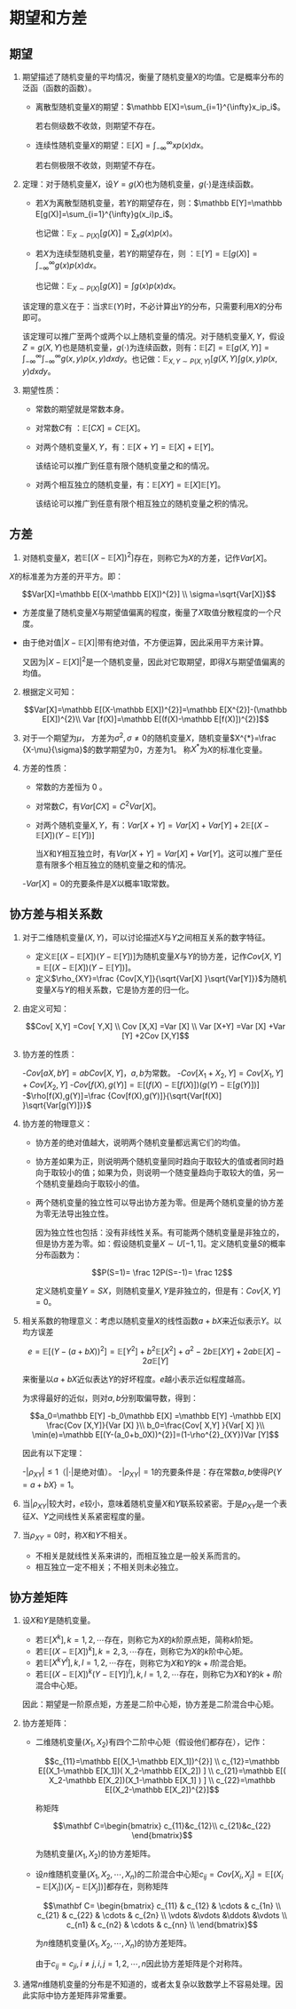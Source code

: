 # 期望和方差

## 期望

1. 期望描述了随机变量的平均情况，衡量了随机变量$X$的均值。它是概率分布的泛函（函数的函数）。

   - 离散型随机变量$X$的期望：$\mathbb E[X]=\sum_{i=1}^{\infty}x_ip_i$。

     若右侧级数不收敛，则期望不存在。

   - 连续性随机变量$X$的期望：$\mathbb E[X]=\int_{-\infty}^{\infty}xp(x)dx$。

     若右侧极限不收敛，则期望不存在。

2. 定理：对于随机变量$X$，设$Y=g(X)$也为随机变量，$g(\cdot)$是连续函数。

   - 若$X$为离散型随机变量，若$Y$的期望存在，则：$\mathbb E[Y]=\mathbb E[g(X)]=\sum_{i=1}^{\infty}g(x_i)p_i$。

     也记做：$\mathbb E_{X\sim P(X)}[g(X)]=\sum_{x}g(x)p(x)$。

   - 若$X$为连续型随机变量，若$Y$的期望存在，则 ：$\mathbb E[Y]=\mathbb E[g(X)]=\int_{-\infty}^{\infty}g(x)p(x)dx$。

     也记做：$\mathbb E_{X\sim P(X)}[g(X)]=\int g(x)p(x)dx$。

   该定理的意义在于：当求$\mathbb E(Y)$时，不必计算出$Y$的分布，只需要利用$X$的分布即可。

   该定理可以推广至两个或两个以上随机变量的情况。对于随机变量$X,Y$，假设$Z=g(X,Y)$也是随机变量，$g(\cdot)$为连续函数，则有：$\mathbb E[Z]=\mathbb E[g(X,Y)]=\int_{-\infty}^{\infty}\int_{-\infty}^{\infty}g(x,y)p(x,y)dxdy$。也记做：$\mathbb E_{X,Y\sim P(X,Y)}[g(X,Y)\int g(x,y)p(x,y)dxdy$。

1. 期望性质：

   - 常数的期望就是常数本身。

   - 对常数$C$有 ：$\mathbb E[CX]=C\mathbb E[X]$。

   - 对两个随机变量$X,Y$，有：$\mathbb E[X+Y]=\mathbb E[X]+\mathbb E[Y]$。

     该结论可以推广到任意有限个随机变量之和的情况。

   - 对两个相互独立的随机变量，有：$\mathbb E[XY]=\mathbb E[X]\mathbb E[Y]$。

     该结论可以推广到任意有限个相互独立的随机变量之积的情况。

## 方差

1. 对随机变量$X$，若$\mathbb E[(X-\mathbb E[X])^{2}]$存在，则称它为$X$的方差，记作$Var[X]$。

  $X$的标准差为方差的开平方。即：

   $$Var[X]=\mathbb E[(X-\mathbb E[X])^{2}] \\ \sigma=\sqrt{Var[X]}$$

   - 方差度量了随机变量$X$与期望值偏离的程度，衡量了$X$取值分散程度的一个尺度。

   - 由于绝对值$|X-\mathbb E[X] |$带有绝对值，不方便运算，因此采用平方来计算。

     又因为$|X-\mathbb E[X]|^2$是一个随机变量，因此对它取期望，即得$X$与期望值偏离的均值。

2. 根据定义可知：

   $$Var[X]=\mathbb E[(X-\mathbb E[X])^{2}]=\mathbb E[X^{2}]-(\mathbb E[X])^{2}\\ Var [f(X)]=\mathbb E[(f(X)-\mathbb E[f(X)])^{2}]$$

3. 对于一个期望为$\mu$， 方差为$\sigma^{2},\sigma \ne 0$的随机变量$X$，随机变量$X^{*}=\frac {X-\mu}{\sigma}$的数学期望为0，方差为1。 称$X^{\ast}$为$X$的标准化变量。

4. 方差的性质：

   - 常数的方差恒为 0 。

   - 对常数$C$，有$Var[CX]=C^{2}Var[X]$。

   - 对两个随机变量$X,Y$，有：$Var[X+Y]=Var[X] +Var[Y] +2\mathbb E[(X-\mathbb E[X])(Y-\mathbb E[Y])]$

     当$X$和$Y$相互独立时，有$Var[X+Y] = Var[X] +Var[Y]$。这可以推广至任意有限多个相互独立的随机变量之和的情况。

   -$Var [X] =0$的充要条件是$X$以概率1取常数。

## 协方差与相关系数

1. 对于二维随机变量$(X,Y)$，可以讨论描述$X$与$Y$之间相互关系的数字特征。

   - 定义$\mathbb E[(X-\mathbb E[X])(Y-\mathbb E [Y])]$为随机变量$X$与$Y$的协方差，记作$Cov[ X,Y]=\mathbb E[(X-\mathbb E[X])(Y-\mathbb E [Y])]$。
   - 定义$\rho_{XY}=\frac {Cov[X,Y]}{\sqrt{Var[X] }\sqrt{Var[Y]}}$为随机变量$X$与$Y$的相关系数，它是协方差的归一化。

2. 由定义可知：

   $$Cov[ X,Y] =Cov[ Y,X] \\ Cov [X,X] =Var [X] \\ Var [X+Y] =Var [X] +Var [Y] +2Cov [X,Y]$$

3. 协方差的性质：

   -$Cov [aX,bY] =abCov [X,Y]$，$a,b$为常数。
   -$Cov[ X_1+X_2,Y ]=Cov [X_1,Y] +Cov [X_2,Y]$
   -$Cov [f(X),g(Y)]=\mathbb E[(f(X)-\mathbb E[f(X)])(g(Y)-\mathbb E[g(Y)])]$
   -$\rho[f(X),g(Y)]=\frac {Cov[f(X),g(Y)]}{\sqrt{Var[f(X)] }\sqrt{Var[g(Y)]}}$

4. 协方差的物理意义：

   - 协方差的绝对值越大，说明两个随机变量都远离它们的均值。

   - 协方差如果为正，则说明两个随机变量同时趋向于取较大的值或者同时趋向于取较小的值；如果为负，则说明一个随变量趋向于取较大的值，另一个随机变量趋向于取较小的值。

   - 两个随机变量的独立性可以导出协方差为零。但是两个随机变量的协方差为零无法导出独立性。

     因为独立性也包括：没有非线性关系。有可能两个随机变量是非独立的，但是协方差为零。如：假设随机变量$X\sim U[-1,1]$。定义随机变量$S$的概率分布函数为：

     $$P(S=1)= \frac 12P(S=-1)= \frac 12$$

     定义随机变量$Y=SX$，则随机变量$X,Y$是非独立的，但是有：$Cov[X,Y]=0$。

5. 相关系数的物理意义：考虑以随机变量$X$的线性函数$a+bX$来近似表示$Y$。以均方误差

   $$e=\mathbb E[(Y-(a+bX))^{2}]=\mathbb E[Y^{2}] +b^{2}\mathbb E[X^{2}] +a^{2}-2b\mathbb E[XY] +2ab\mathbb E[X] -2a\mathbb E [Y]$$

   来衡量以$a+bX$近似表达$Y$的好坏程度。$e$越小表示近似程度越高。

   为求得最好的近似，则对$a,b$分别取偏导数，得到：

   $$a_0=\mathbb E[Y] -b_0\mathbb E[X] =\mathbb E[Y] -\mathbb E[X] \frac{Cov [X,Y]}{Var [X] }\\ b_0=\frac{Cov[ X,Y] }{Var[ X] }\\ \min(e)=\mathbb E[(Y-(a_0+b_0X))^{2}]=(1-\rho^{2}_{XY})Var [Y]$$

   因此有以下定理：

   -$|\rho_{XY}| \le 1$（$|\cdot|$是绝对值）。
   -$|\rho_{XY}| = 1$的充要条件是：存在常数$a,b$使得$P\{Y=a+bX\}=1$。

6. 当$|\rho_{XY}|$较大时，$e$较小，意味着随机变量$X$和$Y$联系较紧密。于是$\rho_{XY}$是一个表征$X$、$Y$之间线性关系紧密程度的量。

7. 当$\rho_{XY}=0$时，称$X$和$Y$不相关。

   - 不相关是就线性关系来讲的，而相互独立是一般关系而言的。
   - 相互独立一定不相关；不相关则未必独立。

## 协方差矩阵

1. 设$X$和$Y$是随机变量。

   - 若$\mathbb E[X^{k}] ,k=1,2,\cdots$存在，则称它为$X$的$k$阶原点矩，简称$k$阶矩。
   - 若$\mathbb E[(X-\mathbb E[X])^{k}] ,k=2,3,\cdots$存在，则称它为$X$的$k$阶中心矩。
   - 若$\mathbb E[X^{k}Y^{l}] ,k,l=1,2,\cdots$存在，则称它为$X$和$Y$的$k+l$阶混合矩。
   - 若$\mathbb E[(X-\mathbb E[X])^{k}(Y-\mathbb E[Y])^{l}] ,k,l=1,2,\cdots$存在，则称它为$X$和$Y$的$k+l$阶混合中心矩。

   因此：期望是一阶原点矩，方差是二阶中心矩，协方差是二阶混合中心矩。

2. 协方差矩阵：

   - 二维随机变量$(X_1,X_2)$有四个二阶中心矩（假设他们都存在），记作：

     $$c_{11}=\mathbb E[(X_1-\mathbb E[X_1])^{2}] \\ c_{12}=\mathbb E[(X_1-\mathbb E[X_1])( X_2-\mathbb E[X_2]) ] \\ c_{21}=\mathbb E[( X_2-\mathbb E[X_2])(X_1-\mathbb E[X_1] ) ] \\ c_{22}=\mathbb E[(X_2-\mathbb E[X_2])^{2}]$$

     称矩阵

     $$\mathbf C=\begin{bmatrix} c_{11}&c_{12}\\ c_{21}&c_{22} \end{bmatrix}$$

     为随机变量$(X_1,X_2)$的协方差矩阵。

   - 设$n$维随机变量$(X_1,X_2,\cdots,X_n)$的二阶混合中心矩$c_{ij}=Cov [X_i,X_j] =\mathbb E[(X_i-\mathbb E[X_i] )( X_j-\mathbb E[X_j] ) ]$都存在，则称矩阵

     $$\mathbf C= \begin{bmatrix} c_{11} & c_{12} & \cdots & c_{1n} \\ c_{21} & c_{22} & \cdots & c_{2n} \\ \vdots &\vdots &\ddots &\vdots \\ c_{n1} & c_{n2} & \cdots & c_{nn} \\ \end{bmatrix}$$

     为$n$维随机变量$(X_1,X_2,\cdots,X_n)$的协方差矩阵。

     由于$c_{ij}=c_{ji}, i\ne j, i,j=1,2,\cdots,n$因此协方差矩阵是个对称阵。

3. 通常$n$维随机变量的分布是不知道的，或者太复杂以致数学上不容易处理。因此实际中协方差矩阵非常重要。